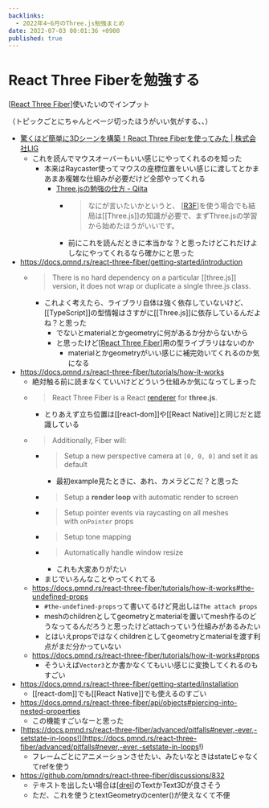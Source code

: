 ```yaml
---
backlinks:
  - 2022年4~6月のThree.js勉強まとめ
date: 2022-07-03 00:01:36 +0900
published: true
---
```


# React Three Fiberを勉強する

[[React Three Fiber]]使いたいのでインプット

（トピックごとにちゃんとページ切ったほうがいい気がする、、）

- [驚くほど簡単に3Dシーンを構築！React Three Fiberを使ってみた | 株式会社LIG](https://liginc.co.jp/587025)
  - これを読んでマウスオーバーもいい感じにやってくれるのを知った
    - 本来はRaycaster使ってマウスの座標位置をいい感じに渡してとかまあまあ複雑な仕組みが必要だけど全部やってくれる
      - [Three.jsの勉強の仕方 - Qiita](https://qiita.com/nemutas/items/d2d738749184a7a42f1d)
        - > なにが言いたいかというと、 [[R3F]]を使う場合でも結局は[[Three.js]]の知識が必要で、まずThree.jsの学習から始めたほうがいいです。
        - 前にこれを読んだときに本当かな？と思ったけどこれだけよしなにやってくれるなら確かにと思った
- https://docs.pmnd.rs/react-three-fiber/getting-started/introduction
  - > There is no hard dependency on a particular [[three.js]] version, it does not wrap or duplicate a single three.js class.
    - これよく考えたら、ライブラリ自体は強く依存していないけど、[[TypeScript]]の型情報はさすがに[[Three.js]]に依存しているんだよね？と思った
      - でないとmaterialとかgeometryに何があるか分からないから
      - と思ったけど[[React Three Fiber]]用の型ライブラリはないのか
        - materialとかgeometryがいい感じに補完効いてくれるのか気になる
- https://docs.pmnd.rs/react-three-fiber/tutorials/how-it-works
  - 絶対触る前に読まなくていいけどどういう仕組みか気になってしまった
  - > React Three Fiber is a React [renderer](https://reactjs.org/docs/codebase-overview.html#renderers) for **three.js**.
    - とりあえず立ち位置は[[react-dom]]や[[React Native]]と同じだと認識している
  - > Additionally, Fiber will:
    - > Setup a new perspective camera at `[0, 0, 0]` and set it as default
      - 最初example見たときに、あれ、カメラどこだ？と思った
    - > Setup a **render loop** with automatic render to screen
    - > Setup pointer events via raycasting on all meshes with `onPointer` props
    - > Setup tone mapping
    - > Automatically handle window resize
      - これも大変ありがたい
    - まじでいろんなことやってくれてる
  - https://docs.pmnd.rs/react-three-fiber/tutorials/how-it-works#the-undefined-props
    - `#the-undefined-props`って書いてるけど見出しは`The attach props`
    - meshのchildrenとしてgeometryとmaterialを置いてmesh作るのどうなってるんだろうと思ったけどattachっていう仕組みがあるみたい
    - とはいえpropsではなくchildrenとしてgeometryとmaterialを渡す利点がまだ分かっていない
  - https://docs.pmnd.rs/react-three-fiber/tutorials/how-it-works#props
    - そういえば`Vector3`とか書かなくてもいい感じに変換してくれるのもすごい
- https://docs.pmnd.rs/react-three-fiber/getting-started/installation
  - [[react-dom]]でも[[React Native]]でも使えるのすごい
- https://docs.pmnd.rs/react-three-fiber/api/objects#piercing-into-nested-properties
  - この機能すごいなーと思った
- [https://docs.pmnd.rs/react-three-fiber/advanced/pitfalls#never,-ever,-setstate-in-loops!](https://docs.pmnd.rs/react-three-fiber/advanced/pitfalls#never,-ever,-setstate-in-loops!)
	- フレームごとにアニメーションさせたい、みたいなときはstateじゃなくてrefを使う
- https://github.com/pmndrs/react-three-fiber/discussions/832
	- テキストを出したい場合は[[drei]]のTextかText3Dが良さそう
	- ただ、これを使うとtextGeometryのcenter()が使えなくて不便

[//begin]: # "Autogenerated link references for markdown compatibility"
[React Three Fiber]: <React Three Fiber> "React Three Fiber"
[R3F]: R3F "R3F"
[React Three Fiber]: <React Three Fiber> "React Three Fiber"
[drei]: drei "drei"
[//end]: # "Autogenerated link references"